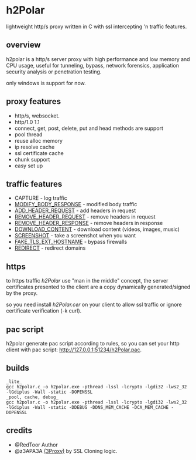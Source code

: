# h2Polar
lightweight http/s proxy written in C with ssl intercepting 'n traffic features.

## overview

h2polar is a http/s server proxy with high performance and low memory and CPU usage, useful for tunneling, bypass, network forensics, application security analysis or penetration testing.

only windows is support for now.

## proxy features
* http/s, websocket.
* http/1.0 1.1
* connect, get, post, delete, put and head methods are support 
* pool thread
* reuse alloc memory
* ip resolve cache
* ssl certificate cache
* chunk support
* easy set up

## traffic features
* CAPTURE - log traffic
* [MODIFY_BODY_RESPONSE](https://github.com/PowerScript/h2Polar/blob/main/h2polar.cfg#L47) - modified body traffic
* [ADD_HEADER_REQUEST](https://github.com/PowerScript/h2Polar/blob/main/h2polar.cfg#L79) - add headers in request
* [REMOVE_HEADER_REQUEST](https://github.com/PowerScript/h2Polar/blob/main/h2polar.cfg#L73) - remove headers in request
* [REMOVE_HEADER_RESPONSE](https://github.com/PowerScript/h2Polar/blob/main/h2polar.cfg#L57) - remove headers in response
* [DOWNLOAD_CONTENT](https://github.com/PowerScript/h2Polar/blob/main/h2polar.cfg#L69) - download content (videos, images, music)
* [SCREENSHOT](https://github.com/PowerScript/h2Polar/blob/main/h2polar.cfg#L53) - take a screenshot when you want
* [FAKE_TLS_EXT_HOSTNAME](https://github.com/PowerScript/h2Polar/blob/main/h2polar.cfg#L61) - bypass firewalls
* [REDIRECT](https://github.com/PowerScript/h2Polar/blob/main/h2polar.cfg#L65) - redirect domains

## https
to https traffic _h2Polar_ use  "man in the middle" concept, the server certificates presented to the client are a copy dynamically generated/signed by the proxy.

so you need install _h2Polar.cer_ on your client to allow ssl traffic or ignore certificate verification (-k curl).

## pac script
h2polar generate pac script according to rules, so you can set your http client with pac script: http://127.0.0.1:51234/h2Polar.pac.

## builds
    _lite_
    gcc h2polar.c -o h2polar.exe -pthread -lssl -lcrypto -lgdi32 -lws2_32 -lGdiplus -Wall -static -DOPENSSL
    _pool, cache, debug_
    gcc h2polar.c -o h2polar.exe -pthread -lssl -lcrypto -lgdi32 -lws2_32 -lGdiplus -Wall -static -DDEBUG -DDNS_MEM_CACHE -DCA_MEM_CACHE -DOPENSSL

## credits
* @RedToor Author
* @z3APA3A [(3Proxy)](https://github.com/3proxy/3proxy/tree/master/src/plugins/SSLPlugin) by SSL Cloning logic.
